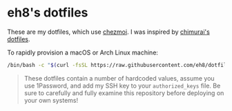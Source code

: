 # eh8's dotfiles

These are my dotfiles, which use [chezmoi](https://www.chezmoi.io/). I was inspired by [chimurai's dotfiles](https://github.com/chimurai/dotfiles).

To rapidly provision a macOS or Arch Linux machine:

```bash
/bin/bash -c "$(curl -fsSL https://raw.githubusercontent.com/eh8/dotfiles/master/install.sh)"
```

> These dotfiles contain a number of hardcoded values, assume you use 1Password, and add my SSH key to your `authorized_keys` file. Be sure to carefully and fully examine this repository before deploying on your own systems!
